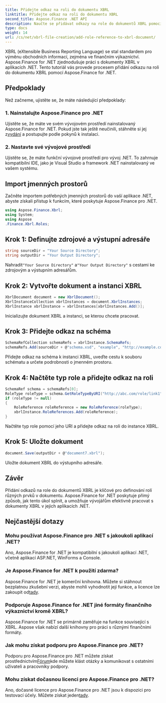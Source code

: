 ```yaml
---
title: Přidejte odkaz na roli do dokumentu XBRL
linktitle: Přidejte odkaz na roli do dokumentu XBRL
second_title: Aspose.Finance .NET API
description: Naučte se přidávat odkazy na role do dokumentů XBRL pomocí Aspose.Finance for .NET. Zjednodušte finanční výkaznictví ve svých aplikacích .NET pomocí tohoto kurzu.
type: docs
weight: 14
url: /cs/net/xbrl-file-creation/add-role-reference-to-xbrl-document/
---
```

XBRL (eXtensible Business Reporting Language) se stal standardem pro výměnu obchodních informací, zejména ve finančním výkaznictví. Aspose.Finance for .NET zjednodušuje práci s dokumenty XBRL v aplikacích .NET. Tento tutoriál vás provede procesem přidání odkazu na roli do dokumentu XBRL pomocí Aspose.Finance for .NET.
## Předpoklady
Než začneme, ujistěte se, že máte následující předpoklady:
### 1. Nainstalujte Aspose.Finance pro .NET
Ujistěte se, že máte ve svém vývojovém prostředí nainstalovaný Aspose.Finance for .NET. Pokud jste tak ještě neučinili, stáhněte si jej z[vydání](https://releases.aspose.com/finance/net/) a postupujte podle pokynů k instalaci.
### 2. Nastavte své vývojové prostředí
Ujistěte se, že máte funkční vývojové prostředí pro vývoj .NET. To zahrnuje kompatibilní IDE, jako je Visual Studio a framework .NET nainstalovaný ve vašem systému.
## Import jmenných prostorů
Začněte importem potřebných jmenných prostorů do vaší aplikace .NET, abyste získali přístup k funkcím, které poskytuje Aspose.Finance pro .NET.
```csharp
using Aspose.Finance.Xbrl;
using System;
using Aspose
.Finance.Xbrl.Roles;
```
## Krok 1: Definujte zdrojové a výstupní adresáře
```csharp
string sourceDir = "Your Source Directory";
string outputDir = "Your Output Directory";
```
 Nahradit`"Your Source Directory"` a`"Your Output Directory"` s cestami ke zdrojovým a výstupním adresářům.
## Krok 2: Vytvořte dokument a instanci XBRL
```csharp
XbrlDocument document = new XbrlDocument();
XbrlInstanceCollection xbrlInstances = document.XbrlInstances;
XbrlInstance xbrlInstance = xbrlInstances[xbrlInstances.Add()];
```
Inicializujte dokument XBRL a instanci, se kterou chcete pracovat.
## Krok 3: Přidejte odkaz na schéma
```csharp
SchemaRefCollection schemaRefs = xbrlInstance.SchemaRefs;
schemaRefs.Add(sourceDir + @"schema.xsd", "example", "http://example.com/xbrl/taxonomy");
```
Přidejte odkaz na schéma k instanci XBRL, uveďte cestu k souboru schématu a určete podrobnosti o jmenném prostoru.
## Krok 4: Načtěte typ role a přidejte odkaz na roli
```csharp
SchemaRef schema = schemaRefs[0];
RoleType roleType = schema.GetRoleTypeByURI("http://abc.com/role/link1");
if (roleType != null)
{
    RoleReference roleReference = new RoleReference(roleType);
    xbrlInstance.RoleReferences.Add(roleReference);
}
```
Načtěte typ role pomocí jeho URI a přidejte odkaz na roli do instance XBRL.
## Krok 5: Uložte dokument
```csharp
document.Save(outputDir + @"document7.xbrl");
```
Uložte dokument XBRL do výstupního adresáře.
## Závěr
Přidání odkazů na role do dokumentů XBRL je klíčové pro definování rolí různých prvků v dokumentu. Aspose.Finance for .NET poskytuje přímý způsob, jak tento úkol splnit, a umožňuje vývojářům efektivně pracovat s dokumenty XBRL v jejich aplikacích .NET.
## Nejčastější dotazy
### Mohu používat Aspose.Finance pro .NET s jakoukoli aplikací .NET?
Ano, Aspose.Finance for .NET je kompatibilní s jakoukoli aplikací .NET, včetně aplikací ASP.NET, WinForms a Console.
### Je Aspose.Finance for .NET k použití zdarma?
 Aspose.Finance for .NET je komerční knihovna. Můžete si stáhnout bezplatnou zkušební verzi, abyste mohli vyhodnotit její funkce, a licence lze zakoupit od[tady](https://purchase.aspose.com/buy).
### Podporuje Aspose.Finance for .NET jiné formáty finančního výkaznictví kromě XBRL?
Aspose.Finance for .NET se primárně zaměřuje na funkce související s XBRL. Aspose však nabízí další knihovny pro práci s různými finančními formáty.
### Jak mohu získat podporu pro Aspose.Finance pro .NET?
 Podporu pro Aspose.Finance pro .NET můžete získat prostřednictvím[Fórum](https://forum.aspose.com/c/finance/43)kde můžete klást otázky a komunikovat s ostatními uživateli a pracovníky podpory.
### Mohu získat dočasnou licenci pro Aspose.Finance pro .NET?
 Ano, dočasné licence pro Aspose.Finance pro .NET jsou k dispozici pro testovací účely. Můžete získat jeden[tady](https://purchase.aspose.com/temporary-license/).